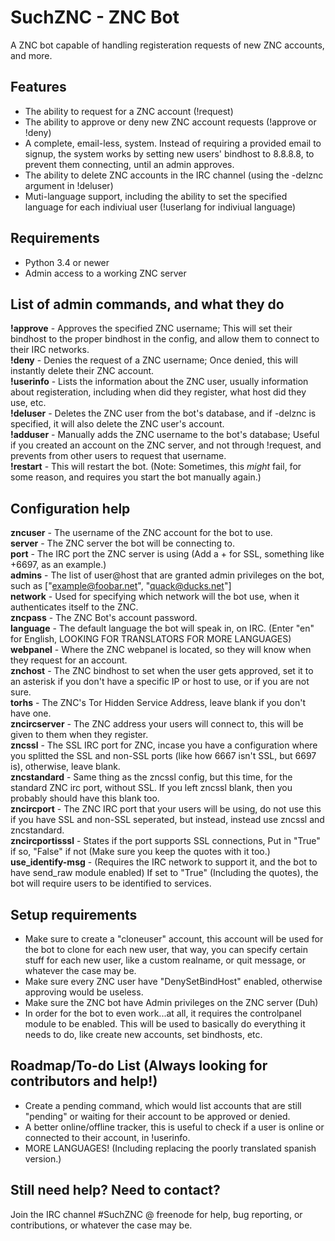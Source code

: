 # SuchZNC - ZNC Bot
A ZNC bot capable of handling registeration requests of new ZNC accounts, and more.

## Features
* The ability to request for a ZNC account (!request)
* The ability to approve or deny new ZNC account requests (!approve or !deny)
* A complete, email-less, system. Instead of requiring a provided email to signup, the system works by setting new users' bindhost to 8.8.8.8, to prevent them connecting, until an admin approves.
* The ability to delete ZNC accounts in the IRC channel (using the -delznc argument in !deluser)
* Muti-language support, including the ability to set the specified language for each indiviual user (!userlang for indiviual language)

## Requirements
* Python 3.4 or newer
* Admin access to a working ZNC server

## List of admin commands, and what they do
**!approve** - Approves the specified ZNC username; This will set their bindhost to the proper bindhost in the config, and allow them to connect to their IRC networks.
<br>
**!deny** - Denies the request of a ZNC username; Once denied, this will instantly delete their ZNC account.
<br>
**!userinfo** - Lists the information about the ZNC user, usually information about registeration, including when did they register, what host did they use, etc.
<br>
**!deluser** - Deletes the ZNC user from the bot's database, and if -delznc is specified, it will also delete the ZNC user's account.
<br>
**!adduser** - Manually adds the ZNC username to the bot's database; Useful if you created an account on the ZNC server, and not through !request, and prevents from other users to request that username.
<br>
**!restart** - This will restart the bot. (Note: Sometimes, this *might* fail, for some reason, and requires you start the bot manually again.)

## Configuration help
**zncuser** - The username of the ZNC account for the bot to use.
<br>
**server** - The ZNC server the bot will be connecting to.
<br>
**port** - The IRC port the ZNC server is using (Add a + for SSL, something like +6697, as an example.)
<br>
**admins** - The list of user@host that are granted admin privileges on the bot, such as ["example@foobar.net", "quack@ducks.net"]
<br>
**network** - Used for specifying which network will the bot use, when it authenticates itself to the ZNC.
<br>
**zncpass** - The ZNC Bot's account password.
<br>
**language** - The default language the bot will speak in, on IRC. (Enter "en" for English, LOOKING FOR TRANSLATORS FOR MORE LANGUAGES)
<br>
**webpanel** - Where the ZNC webpanel is located, so they will know when they request for an account.
<br>
**znchost** - The ZNC bindhost to set when the user gets approved, set it to an asterisk if you don't have a specific IP or host to use, or if you are not sure.
<br>
**torhs** - The ZNC's Tor Hidden Service Address, leave blank if you don't have one.
<br>
**zncircserver** - The ZNC address your users will connect to, this will be given to them when they register.
<br>
**zncssl** - The SSL IRC port for ZNC, incase you have a configuration where you splitted the SSL and non-SSL ports (like how 6667 isn't SSL, but 6697 is), otherwise, leave blank.
<br>
**zncstandard** - Same thing as the zncssl config, but this time, for the standard ZNC irc port, without SSL. If you left zncssl blank, then you probably should have this blank too.
<br>
**zncircport** - The ZNC IRC port that your users will be using, do not use this if you have SSL and non-SSL seperated, but instead, instead use zncssl and zncstandard.
<br>
**zncircportisssl** - States if the port supports SSL connections, Put in "True" if so, "False" if not (Make sure you keep the quotes with it too.)
<br>
**use_identify-msg** - (Requires the IRC network to support it, and the bot to have send_raw module enabled) If set to "True" (Including the quotes), the bot will require users to be identified to services.

## Setup requirements
* Make sure to create a "cloneuser" account, this account will be used for the bot to clone for each new user, that way, you can specify certain stuff for each new user, like a custom realname, or quit message, or whatever the case may be.
* Make sure every ZNC user have "DenySetBindHost" enabled, otherwise approving would be useless.
* Make sure the ZNC bot have Admin privileges on the ZNC server (Duh)
* In order for the bot to even work...at all, it requires the controlpanel module to be enabled. This will be used to basically do everything it needs to do, like create new accounts, set bindhosts, etc.

## Roadmap/To-do List (Always looking for contributors and help!)
* Create a pending command, which would list accounts that are still "pending" or waiting for their account to be approved or denied.
* A better online/offline tracker, this is useful to check if a user is online or connected to their account, in !userinfo.
* MORE LANGUAGES! (Including replacing the poorly translated spanish version.)

## Still need help? Need to contact?
Join the IRC channel #SuchZNC @ freenode for help, bug reporting, or contributions, or whatever the case may be.
